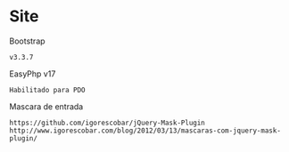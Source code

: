 # Site

Bootstrap

    v3.3.7

EasyPhp
v17

    Habilitado para PDO

Mascara de entrada

    https://github.com/igorescobar/jQuery-Mask-Plugin
    http://www.igorescobar.com/blog/2012/03/13/mascaras-com-jquery-mask-plugin/
